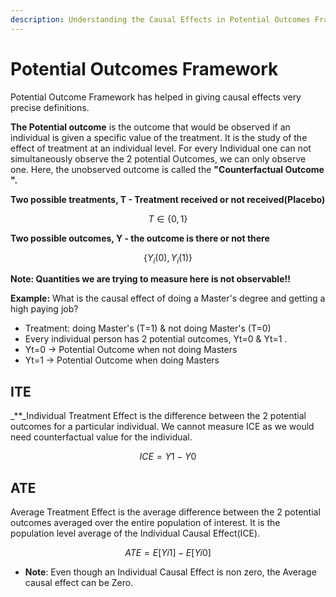```yaml
---
description: Understanding the Causal Effects in Potential Outcomes Framework
---
```


# Potential Outcomes Framework

Potential Outcome Framework has helped in giving causal effects very precise definitions.

**The Potential outcome** is the outcome that would be observed if an individual is given a specific value of the treatment. It is the study of the effect of treatment at an individual level. For every Individual one can not simultaneously observe the 2 potential Outcomes, we can only observe one. Here, the unobserved outcome is called the **"Counterfactual Outcome ".**

**Two possible treatments, T - Treatment received or not received\(Placebo\)**

$$
T ∈ \{0,1\}
$$

**Two possible outcomes, Y - the outcome is there or not there**

$$
\{Y_i (0) ,Y_i(1)\}
$$

**Note: Quantities we are trying to measure here is not observable!!**

**Example:** What is the causal effect of doing a Master's degree and getting a high paying job?

* Treatment: doing Master's \(T=1\) & not doing Master's \(T=0\)
* Every individual person has 2 potential outcomes, Yt=0 & Yt=1 .
* Yt=0 -&gt; Potential Outcome when not doing Masters
* Yt=1 -&gt; Potential Outcome when doing Masters

## **ITE**

_\*\*_Individual Treatment Effect is the difference between the 2 potential outcomes for a particular individual. We cannot measure ICE as we would need counterfactual value for the individual.

$$
ICE = Y1 - Y0
$$

## **ATE**

Average Treatment Effect is the average difference between the 2 potential outcomes averaged over the entire population of interest. It is the population level average of the Individual Causal Effect\(ICE\).

$$
ATE = E[Yi1] - E[Yi0]
$$

* **Note**: Even though an Individual Causal Effect is non zero, the Average causal effect can be Zero.

